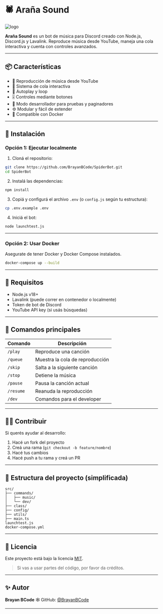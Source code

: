 

# 🕷️ Araña Sound

![logo](https://github.com/BrayanBCode/SpiderBot/assets/134159765/527b4a22-a501-4ba1-b2bf-d7eefd0e9fa4)

**Araña Sound** es un bot de música para Discord creado con Node.js, Discord.js y Lavalink. Reproduce música desde YouTube, maneja una cola interactiva y cuenta con controles avanzados.

---

## 📦 Características

- 🎵 Reproducción de música desde YouTube
- 📃 Sistema de cola interactiva
- 🔄 Autoplay y loop
- 🎚️ Controles mediante botones
- 🧪 Modo desarrollador para pruebas y paginadores
- ⚙️ Modular y fácil de extender
- 🐳 Compatible con Docker

---

## 🚀 Instalación

### Opción 1: Ejecutar localmente

1. Cloná el repositorio:

```bash
git clone https://github.com/BrayanBCode/SpiderBot.git
cd SpiderBot
````

2. Instalá las dependencias:

```bash
npm install
```

3. Copiá y configurá el archivo `.env` (o `config.js` según tu estructura):

```bash
cp .env.example .env
```

4. Iniciá el bot:

```bash
node launchtest.js
```

---

### Opción 2: Usar Docker

Asegurate de tener Docker y Docker Compose instalados.

```bash
docker-compose up --build
```

---

## 🧰 Requisitos

* Node.js v18+
* Lavalink (puede correr en contenedor o localmente)
* Token de bot de Discord
* YouTube API key (si usás búsquedas)

---

## 🧪 Comandos principales

| Comando   | Descripción                     |
| --------- | ------------------------------- |
| `/play`   | Reproduce una canción           |
| `/queue`  | Muestra la cola de reproducción |
| `/skip`   | Salta a la siguiente canción    |
| `/stop`   | Detiene la música               |
| `/pause`  | Pausa la canción actual         |
| `/resume` | Reanuda la reproducción         |
| `/dev`    | Comandos para el developer      |

---

## 🧑‍💻 Contribuir

Si querés ayudar al desarrollo:

1. Hacé un fork del proyecto
2. Creá una rama (`git checkout -b feature/nombre`)
3. Hacé tus cambios
4. Hacé push a tu rama y creá un PR

---

## 📂 Estructura del proyecto (simplificada)

```
src/
├── commands/
│   ├── music/
│   └── dev/
├── class/
├── config/
├── utils/
├── main.ts
launchtest.js
docker-compose.yml
```

---

## 📄 Licencia

Este proyecto está bajo la licencia [MIT](LICENSE).

> Si vas a usar partes del código, por favor da créditos.

---

## ✨ Autor

**Brayan BCode**
🕸️ GitHub: [@BrayanBCode](https://github.com/BrayanBCode)

---
